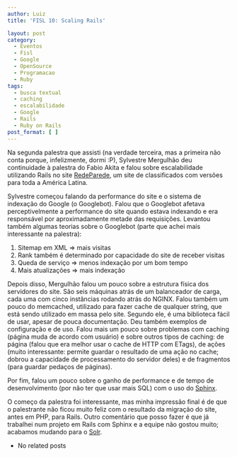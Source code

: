 ```yaml
---
author: Luiz
title: 'FISL 10: Scaling Rails'

layout: post
category:
  - Eventos
  - Fisl
  - Google
  - OpenSource
  - Programacao
  - Ruby
tags:
  - busca textual
  - caching
  - escalabilidade
  - Google
  - Rails
  - Ruby on Rails
post_format: [ ]
---
```

Na segunda palestra que assisti (na verdade terceira, mas a primeira não conta porque, infelizmente, dormi :P), Sylvestre Mergulhão deu continuidade à palestra do Fabio Akita e falou sobre escalabilidade utilizando Rails no site [RedeParede][1], um site de classificados com versões para toda a América Latina.

Sylvestre começou falando da performance do site e o sistema de indexação do Google (o Googlebot). Falou que o Googlebot afetava perceptivelmente a performance do site quando estava indexando e era responsável por aproximadamente metade das requisições. Levantou também algumas teorias sobre o Googlebot (parte que achei mais interessante na palestra):

1.  Sitemap em XML => mais visitas
2.  Rank também é determinado por capacidade do site de receber visitas
3.  Queda de serviço => menos indexação por um bom tempo
4.  Mais atualizações => mais indexação

Depois disso, Mergulhão falou um pouco sobre a estrutura física dos servidores do site. São seis máquinas atrás de um balanceador de carga, cada uma com cinco instâncias rodando atrás do NGINX. Falou também um pouco do memcached, utilizado para fazer cache de qualquer string, que está sendo utilizado em massa pelo site. Segundo ele, é uma biblioteca fácil de usar, apesar de pouca documentação. Deu também exemplos de configuração e de uso. Falou mais um pouco sobre problemas com caching (página muda de acordo com usuário) e sobre outros tipos de caching: de página (falou que era melhor usar o cache de HTTP com ETags), de ações (muito interessante: permite guardar o resultado de uma ação no cache; dobrou a capacidade de processamento do servidor deles) e de fragmentos (para guardar pedaços de páginas).

Por fim, falou um pouco sobre o ganho de performance e de tempo de desenvolvimento (por não ter que usar mais SQL) com o uso do [Sphinx][2].

O começo da palestra foi interessante, mas minha impressão final é de que o palestrante não ficou muito feliz com o resultado da migração do site, antes em PHP, para Rails. Outro comentário que posso fazer é que já trabalhei num projeto em Rails com Sphinx e a equipe não gostou muito; acabamos mudando para o [Solr][3]. 

*   No related posts












 [1]: http://redeparede.com.br/
 [2]: http://www.sphinxsearch.com/
 [3]: http://lucene.apache.org/solr/





